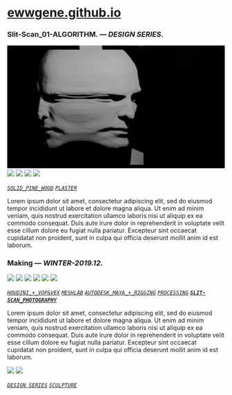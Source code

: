 
# [ewwgene.github.io](https://ewwgene.github.io/)
### Slit-Scan_01-ALGORITHM. — _DESIGN SERIES._
[![Slit-Scan_01-ALGORITHM](/100.jpg)](https://ewwgene.github.io/Slit-Scan_01-ALGORITHM/Carousel)<a id="110" href="https://ewwgene.github.io/Slit-Scan_01-ALGORITHM/Carousel/#110"><img src="https://ewwgene.github.io/Slit-Scan_01-ALGORITHM/110.jpg" height="66"></a> <a id="111" href="https://ewwgene.github.io/Slit-Scan_01-ALGORITHM/Carousel/#111"><img src="https://ewwgene.github.io/Slit-Scan_01-ALGORITHM/111.jpg" height="66"></a> <a id="113" href="https://ewwgene.github.io/Slit-Scan_01-ALGORITHM/Carousel/#113"><img src="https://ewwgene.github.io/Slit-Scan_01-ALGORITHM/113.jpg" height="66"></a> <a id="115" href="https://ewwgene.github.io/Slit-Scan_01-ALGORITHM/Carousel/#115"><img src="https://ewwgene.github.io/Slit-Scan_01-ALGORITHM/115.jpg" height="66"></a> <a id="text">&#160;</a>

[_`SOLID_PINE_WOOD`_](https://ewwgene.github.io) [_`PLASTER`_](https://ewwgene.github.io) 

Lorem ipsum dolor sit amet, consectetur adipiscing elit, sed do eiusmod tempor incididunt ut labore et dolore magna aliqua. Ut enim ad minim veniam, quis nostrud exercitation ullamco laboris nisi ut aliquip ex ea commodo consequat. Duis aute irure dolor in reprehenderit in voluptate velit esse cillum dolore eu fugiat nulla pariatur. Excepteur sint occaecat cupidatat non proident, sunt in culpa qui officia deserunt mollit anim id est laborum.

### Making — _WINTER-2019.12._
<a id="303m" href="https://ewwgene.github.io/Slit-Scan_01-ALGORITHM/Carousel/#303m"><img src="https://ewwgene.github.io/Slit-Scan_01-ALGORITHM/Making/303.jpg" height="66"></a> <a id="305m" href="https://ewwgene.github.io/Slit-Scan_01-ALGORITHM/Carousel/#305m"><img src="https://ewwgene.github.io/Slit-Scan_01-ALGORITHM/Making/305.jpg" height="66"></a> <a id="306m" href="https://ewwgene.github.io/Slit-Scan_01-ALGORITHM/Carousel/#306m"><img src="https://ewwgene.github.io/Slit-Scan_01-ALGORITHM/Making/306.jpg" height="66"></a> <a id="307m" href="https://ewwgene.github.io/Slit-Scan_01-ALGORITHM/Carousel/#307m"><img src="https://ewwgene.github.io/Slit-Scan_01-ALGORITHM/Making/307.jpg" height="66"></a> <a id="309m" href="https://ewwgene.github.io/Slit-Scan_01-ALGORITHM/Carousel/#309m"><img src="https://ewwgene.github.io/Slit-Scan_01-ALGORITHM/Making/309.jpg" height="66"></a> <a id="400m" href="https://ewwgene.github.io/Slit-Scan_01-ALGORITHM/Carousel/#400m"><img src="https://ewwgene.github.io/Slit-Scan_01-ALGORITHM/Making/400.gif" height="66"></a>  

[_`HOUDINI_+_VOP&VEX`_](https://ewwgene.github.io) [_`MESHLAB`_](https://ewwgene.github.io) [_`AUTODESK_MAYA_+_RIGGING`_](https://ewwgene.github.io) [_`PROCESSING`_](https://ewwgene.github.io)  [_**`SLIT-SCAN_PHOTOGRAPHY`**_](https://ewwgene.github.io) 

Lorem ipsum dolor sit amet, consectetur adipiscing elit, sed do eiusmod tempor incididunt ut labore et dolore magna aliqua. Ut enim ad minim veniam, quis nostrud exercitation ullamco laboris nisi ut aliquip ex ea commodo consequat. Duis aute irure dolor in reprehenderit in voluptate velit esse cillum dolore eu fugiat nulla pariatur. Excepteur sint occaecat cupidatat non proident, sunt in culpa qui officia deserunt mollit anim id est laborum.

<a id="304" href="https://ewwgene.github.io/Slit-Scan_01-ALGORITHM/Carousel/#304"><img src="https://ewwgene.github.io/Slit-Scan_01-ALGORITHM/304.jpg" height="66"></a> <a id="305" href="https://ewwgene.github.io/Slit-Scan_01-ALGORITHM/Carousel/#305"><img src="https://ewwgene.github.io/Slit-Scan_01-ALGORITHM/305.jpg" height="66"></a> 

[_`DESIGN SERIES`_](https://ewwgene.github.io) [_`SCULPTURE`_](https://ewwgene.github.io) 
